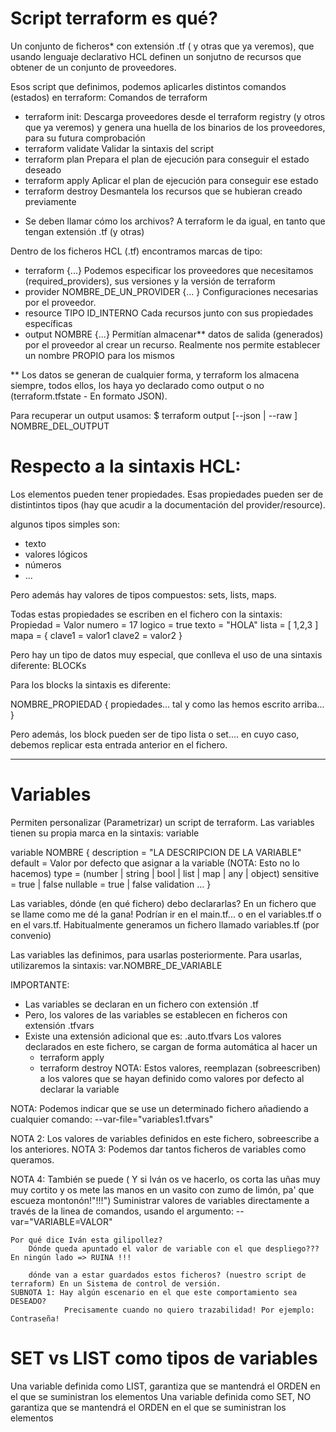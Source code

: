 # Script terraform es qué?

Un conjunto de ficheros* con extensión .tf ( y otras que ya veremos), que usando 
lenguaje declarativo HCL definen un sonjutno de recursos que obtener de un conjunto de proveedores.

Esos script que definimos, podemos aplicarles distintos comandos (estados) en terraform:
Comandos de terraform
- terraform init:       Descarga proveedores desde el terraform registry (y otros que ya veremos) 
                        y genera una huella de los binarios de los proveedores, para su futura comprobación
- terraform validate    Validar la sintaxis del script
- terraform plan        Prepara el plan de ejecución para conseguir el estado deseado
- terraform apply       Aplicar el plan de ejecución para conseguir ese estado
- terraform destroy     Desmantela los recursos que se hubieran creado previamente

* Se deben llamar cómo los archivos? A terraform le da igual, en tanto que tengan extensión .tf (y otras)

Dentro de los ficheros HCL (.tf) encontramos marcas de tipo:

- terraform {...}                           Podemos especificar los proveedores que 
                                            necesitamos (required_providers), 
                                            sus versiones y la versión de terraform
- provider NOMBRE_DE_UN_PROVIDER {... }     Configuraciones necesarias por el proveedor.
- resource TIPO ID_INTERNO                  Cada recursos junto con sus propiedades específicas
- output NOMBRE {...}                       Permitían almacenar** datos de salida (generados) 
                                            por el proveedor al crear un recurso.
                                            Realmente nos permite establecer un nombre PROPIO para los mismos

** Los datos se generan de cualquier forma, y terraform los almacena siempre, todos ellos, 
los haya yo declarado como output o no (terraform.tfstate - En formato JSON).

Para recuperar un output usamos:
$ terraform output [--json | --raw ] NOMBRE_DEL_OUTPUT

# Respecto a la sintaxis HCL:

Los elementos pueden tener propiedades. Esas propiedades pueden ser de distintintos tipos
(hay que acudir a la documentación del provider/resource).

algunos tipos simples son: 
- texto
- valores lógicos
- números
- ...

Pero además hay valores de tipos compuestos: sets, lists, maps.

Todas estas propiedades se escriben en el fichero con la sintaxis:
    Propiedad   = Valor
    numero      = 17
    logico      = true
    texto       = "HOLA"
    lista       = [ 1,2,3 ]
    mapa        = {
                    clave1 = valor1
                    clave2 = valor2
                }
    

Pero hay un tipo de datos muy especial, que conlleva el uso de una sintaxis diferente: BLOCKs

Para los blocks la sintaxis es diferente:

NOMBRE_PROPIEDAD {
    propiedades... tal y como las hemos escrito arriba...
}

Pero además, los block pueden ser de tipo lista o set.... en cuyo caso,
debemos replicar esta entrada anterior en el fichero.


---

# Variables

Permiten personalizar (Parametrizar) un script de terraform.
Las variables tienen su propia marca en la sintaxis: variable

variable NOMBRE {
    description = "LA DESCRIPCION DE LA VARIABLE"
    default     = Valor por defecto que asignar a la variable (NOTA: Esto no lo hacemos)
    type        = (number | string | bool | list | map | any | object)
    sensitive   = true | false
    nullable    = true | false
    validation ...
}

Las variables, dónde (en qué fichero) debo declararlas? En un fichero que se llame como me dé la gana!
Podrían ir en el main.tf... o en el variables.tf o en el vars.tf.
Habitualmente generamos un fichero llamado variables.tf (por convenio)

Las variables las definimos, para usarlas posteriormente. 
Para usarlas, utilizaremos la sintaxis: var.NOMBRE_DE_VARIABLE

IMPORTANTE:

- Las variables se declaran en un fichero con extensión .tf
- Pero, los valores de las variables se establecen en 
  ficheros con extensión .tfvars
- Existe una extensión adicional que es: .auto.tfvars
  Los valores declarados en este fichero, se cargan de forma automática al hacer un
    - terraform apply
    - terraform destroy
  NOTA: Estos valores, reemplazan (sobreescriben) a los valores que se hayan definido 
  como valores por defecto al declarar la variable

NOTA: Podemos indicar que se use un determinado fichero añadiendo a cualquier comando: 
--var-file="variables1.tfvars"

NOTA 2: Los valores de variables definidos en este fichero, sobreescribe a los anteriores.
NOTA 3: Podemos dar tantos ficheros de variables como queramos.

NOTA 4: También se puede ( Y si Iván os ve hacerlo, os corta las uñas muy muy cortito 
        y os mete las manos en un vasito con zumo de limón, pa' que escueza montonón!"!!!")
        Suministrar valores de variables directamente a través de la linea de comandos, 
        usando el argumento:
        --var="VARIABLE=VALOR"
        
    Por qué dice Iván esta gilipollez?
        Dónde queda apuntado el valor de variable con el que despliego??? En ningún lado => RUINA !!!
        
        dónde van a estar guardados estos ficheros? (nuestro script de terraform) En un Sistema de control de versión.
    SUBNOTA 1: Hay algún escenario en el que este comportamiento sea DESEADO? 
                Precisamente cuando no quiero trazabilidad! Por ejemplo: Contraseña!
                
                
# SET vs LIST como tipos de variables

Una variable definida como LIST, garantiza que se mantendrá el ORDEN
    en el que se suministran los elementos
Una variable definida como SET,  NO garantiza que se mantendrá el ORDEN 
    en el que se suministran los elementos

